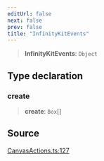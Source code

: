 ```yaml
---
editUrl: false
next: false
prev: false
title: "InfinityKitEvents"
---
```


> **InfinityKitEvents**: `Object`

## Type declaration

### create

> **create**: `Box`[]

## Source

[CanvasActions.ts:127](https://github.com/nodenogg-in/alpha-p2p/blob/e67ec671029681998b21c00dacae8274d719c056/packages/infinitykit/src/CanvasActions.ts#L127)
